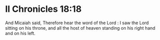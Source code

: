 # II Chronicles 18:18

And Micaiah said, Therefore hear the word of the Lord : I saw the Lord sitting on his throne, and all the host of heaven standing on his right hand and on his left.
